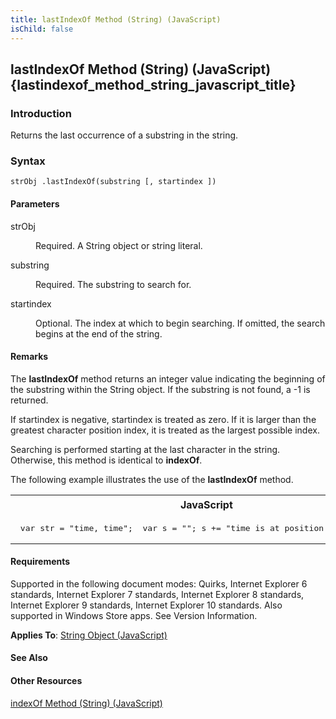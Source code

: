 ```yaml
---
title: lastIndexOf Method (String) (JavaScript)
isChild: false
---
```


## lastIndexOf Method (String) (JavaScript) {lastindexof_method_string_javascript_title}

### Introduction 

 Returns the last occurrence of a substring in the string.

### Syntax 

```
strObj .lastIndexOf(substring [, startindex ])
```

#### Parameters 

<div id="sectionSection0" class="section" name="collapseableSection" style="" expanded="true">
  <dl class="authored">
    <dt>
      <span class="parameter" sdata="paramReference" xmlns:util="util">strObj</span>
    </dt>
    <dd>
      <p xmlns:util="util">
        Required. A <span sdata="langKeyword" value="String"><span class="keyword">String</span></span> object or string literal.
      </p>
    </dd>
    <dt>
      <span class="parameter" sdata="paramReference" xmlns:util="util">substring</span>
    </dt>
    <dd>
      <p xmlns:util="util">
        Required. The substring to search for.
      </p>
    </dd>
    <dt>
      <span class="parameter" sdata="paramReference" xmlns:util="util">startindex</span>
    </dt>
    <dd>
      <p xmlns:util="util">
        Optional. The index at which to begin searching. If omitted, the search begins at the end of the string.
      </p>
    </dd>
  </dl>
</div>

#### Remarks 

<div id="languageReferenceRemarksSection" class="section" name="collapseableSection" style="">
  <p xmlns:util="util">
    The <b>lastIndexOf</b> method returns an integer value indicating the beginning of the substring within the <span sdata="langKeyword" value="String"><span class="keyword">String</span></span>
    object. If the substring is not found, a -1 is returned.
  </p>
  <p xmlns:util="util">
    If <span class="parameter" sdata="paramReference">startindex</span> is negative, <span class="parameter" sdata="paramReference">startindex</span> is treated as zero. If it is larger than the
    greatest character position index, it is treated as the largest possible index.
  </p>
  <p xmlns:util="util">
    Searching is performed starting at the last character in the string. Otherwise, this method is identical to <b>indexOf</b>.
  </p>
  <p xmlns:util="util">
    The following example illustrates the use of the <b>lastIndexOf</b> method.
  </p>
  <div class="code">
    <table width="100%" cellspacing="0" cellpadding="0">
      <tr>
        <th>
          JavaScript&nbsp;
        </th>
        <th>
          <span class="copyCode" onclick="CopyCode(this)" onkeypress="CopyCode_CheckKey(this, event)" onmouseover="ChangeCopyCodeIcon(this)" onmouseout="ChangeCopyCodeIcon(this)" tabindex=
          "0"><img class="copyCodeImage" name="ccImage" align="absmiddle" alt="Copy image" title="Copy image" src="../icons/copycode.gif" />Copy Code</span>
        </th>
      </tr>
      <tr>
        <td colspan="2">
          <pre>
 var str = "time, time";  var s = ""; s += "time is at position " + str.lastIndexOf("time"); s += "&lt;br /&gt;"; s += "abc is at position " + str.lastIndexOf("abc");  document.write(s);  // Output: // time is at position 6 // abc is at position -1 
</pre>
        </td>
      </tr>
    </table>
  </div>
</div>

#### Requirements 

<div id="requirementsTitleSection" class="section" name="collapseableSection" style="">
  <p xmlns:util="util"></p>
  <p>
    Supported in the following document modes: Quirks, Internet Explorer 6 standards, Internet Explorer 7 standards, Internet Explorer 8 standards, Internet Explorer 9 standards, Internet Explorer 10
    standards. Also supported in Windows Store apps. See Version Information.
  </p>
  <p xmlns:util="util">
    <b>Applies To</b>: <span sdata="link"><a href="8063ecd5-5778-4e87-b985-b21420171914.htm">String Object (JavaScript)</a></span>
  </p>
</div>

#### See Also 

<div id="seeAlsoSection" class="section" name="collapseableSection" style="">
  <h4 class="subHeading">
    Other Resources
  </h4>
  <div class="seeAlsoStyle">
    <span sdata="link" xmlns:util="util"><a href="a17372fa-669b-471b-9240-46927a265152.htm">indexOf Method (String) (JavaScript)</a></span>
  </div>
</div>


